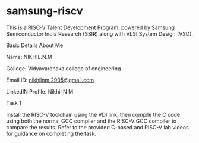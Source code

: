 # samsung-riscv

This is a RISC-V Talent Development Program, powered by Samsung Semiconductor India Research (SSIR) along with VLSI System Design (VSD).

Basic Details About Me

Name: NIKHIL.N.M

College: Vidyavardhaka college of engineering

Email ID: nikhilnm.2905@gmail.com

LinkedIN Profile: Nikhil N M

Task 1

Install the RISC-V toolchain using the VDI link, then compile the C code using both the normal GCC compiler and the RISC-V GCC compiler to compare the results. Refer to the provided C-based and RISC-V lab videos for guidance on completing the task.
